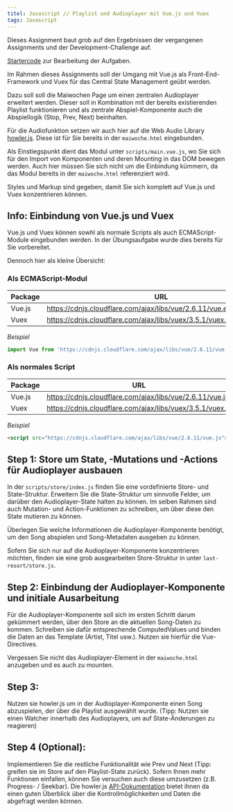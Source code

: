 ```yaml
---
titel: Javascript // Playlist und Audioplayer mit Vue.js und Vuex
tags: Javascript
---
```




Dieses Assignment baut grob auf den Ergebnissen der vergangenen Assignments und der Development-Challenge auf.

[Startercode](https://github.com/jhfpereira/feature-playlist-vue-startercode) zur Bearbeitung der Aufgaben.


Im Rahmen dieses Assignments soll der Umgang mit Vue.js als Front-End-Framework und Vuex für das Central State Management geübt werden.

Dazu soll soll die Maiwochen Page um einen zentralen Audioplayer erweitert werden. Dieser soll in Kombination mit der bereits existierenden Playlist funktionieren und als zentrale Abspiel-Komponente auch die Abspiellogik (Stop, Prev, Next) beinhalten.

Für die Audiofunktion setzen wir auch hier auf die Web Audio Library [howler.js](https://howlerjs.com/). Diese ist für Sie bereits in der `maiwoche.html` eingebunden.


Als Einstiegspunkt dient das Modul unter `scripts/main.vue.js`, wo Sie sich für den Import von Komponenten und deren Mounting in das DOM bewegen werden. Auch hier müssen Sie sich nicht um die Einbindung kümmern, da das Modul bereits in der `maiwoche.html` referenziert wird.


Styles und Markup sind gegeben, damit Sie sich komplett auf Vue.js und Vuex konzentrieren können.


## Info: Einbindung von Vue.js und Vuex
Vue.js und Vuex können sowhl als normale Scripts als auch ECMAScript-Module eingebunden werden.
In der Übungsaufgabe wurde dies bereits für Sie vorbereitet.

Dennoch hier als kleine Übersicht:

### Als ECMAScript-Modul

| Package | URL                                                          |
| ------- | ------------------------------------------------------------ |
| Vue.js  | https://cdnjs.cloudflare.com/ajax/libs/vue/2.6.11/vue.esm.browser.js |
| Vuex    | https://cdnjs.cloudflare.com/ajax/libs/vuex/3.5.1/vuex.esm.browser.js |


*Beispiel* 
```javascript
import Vue from 'https://cdnjs.cloudflare.com/ajax/libs/vue/2.6.11/vue.esm.browser.js';
```


### Als normales Script

| Package | URL                                                          |
| ------- | ------------------------------------------------------------ |
| Vue.js  | https://cdnjs.cloudflare.com/ajax/libs/vue/2.6.11/vue.js |
| Vuex    | https://cdnjs.cloudflare.com/ajax/libs/vuex/3.5.1/vuex.js |


*Beispiel* 
```html
<script src="https://cdnjs.cloudflare.com/ajax/libs/vue/2.6.11/vue.js"></script>
```


## Step 1: Store um State, -Mutations und -Actions für Audioplayer ausbauen
In der `scripts/store/index.js` finden Sie eine vordefinierte Store- und State-Struktur.
Erweitern Sie die State-Struktur um sinnvolle Felder, um darüber den Audioplayer-State halten zu können.
Im selben Rahmen sind auch Mutation- und Action-Funktionen zu schreiben, um über diese den State mutieren zu können.

Überlegen Sie welche Informationen die Audioplayer-Komponente benötigt, um den Song abspielen und Song-Metadaten ausgeben zu können.


Sofern Sie sich nur auf die Audioplayer-Komponente konzentrieren möchten, finden sie eine grob ausgearbeiten Store-Struktur in unter `last-resort/store.js`.


## Step 2: Einbindung der Audioplayer-Komponente und initiale Ausarbeitung
Für die Audioplayer-Komponente soll sich im ersten Schritt darum gekümmert werden, über den Store an die aktuellen Song-Daten zu kommen.
Schreiben sie dafür entsprechende ComputedValues und binden die Daten an das Template (Artist, Titel usw.). Nutzen sie hierfür die Vue-Directives.

Vergessen Sie nicht das Audioplayer-Element in der `maiwoche.html` anzugeben und es auch zu mounten.


## Step 3: 
Nutzen sie howler.js um in der Audioplayer-Komponente einen Song abzuspielen, der über die Playlist ausgewählt wurde. (Tipp: Nutzen sie einen Watcher innerhalb des Audioplayers, um auf State-Änderungen zu reagieren)


## Step 4 (Optional): 
Implementieren Sie die restliche Funktionalität wie Prev und Next (Tipp: greifen sie im Store auf den Playlist-State zurück).
Sofern Ihnen mehr Funktionen einfallen, können Sie versuchen auch diese umzusetzen (z.B. Progress- / Seekbar).
Die howler.js [API-Dokumentation](https://github.com/goldfire/howler.js#documentation) bietet ihnen da einen guten Überblick über die Kontrollmöglichkeiten und Daten die abgefragt werden können.
